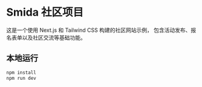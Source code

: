 # Smida 社区项目

这是一个使用 Next.js 和 Tailwind CSS 构建的社区网站示例，
包含活动发布、报名表单以及社区交流等基础功能。

## 本地运行

```bash
npm install
npm run dev
```

